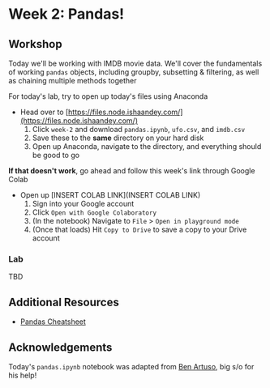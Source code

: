 # Week 2: Pandas!
## Workshop 
Today we'll be working with IMDB movie data. We'll cover the fundamentals of working `pandas` objects, including groupby, subsetting & filtering, as well as chaining multiple methods together

For today's lab, try to open up today's files using Anaconda
- Head over to [https://files.node.ishaandey.com/](https://files.node.ishaandey.com/)
    1. Click `week-2` and download `pandas.ipynb`, `ufo.csv`, and `imdb.csv`
    2. Save these to the **same** directory on your hard disk
    3. Open up Anaconda, navigate to the directory, and everything should be good to go

**If that doesn't work**, go ahead and follow this week's link through Google Colab
- Open up [INSERT COLAB LINK](INSERT COLAB LINK) 
    1. Sign into your Google account
    2. Click `Open with Google Colaboratory`
    3. (In the notebook) Navigate to `File` > `Open in playground mode`
    4. (Once that loads) Hit `Copy to Drive` to save a copy to your Drive account 

### Lab
TBD

## Additional Resources
- [Pandas Cheatsheet](https://pandas.pydata.org/Pandas_Cheat_Sheet.pdf)

## Acknowledgements
Today's `pandas.ipynb` notebook was adapted from [Ben Artuso](https://github.com/benartuso/), big s/o for his help!



